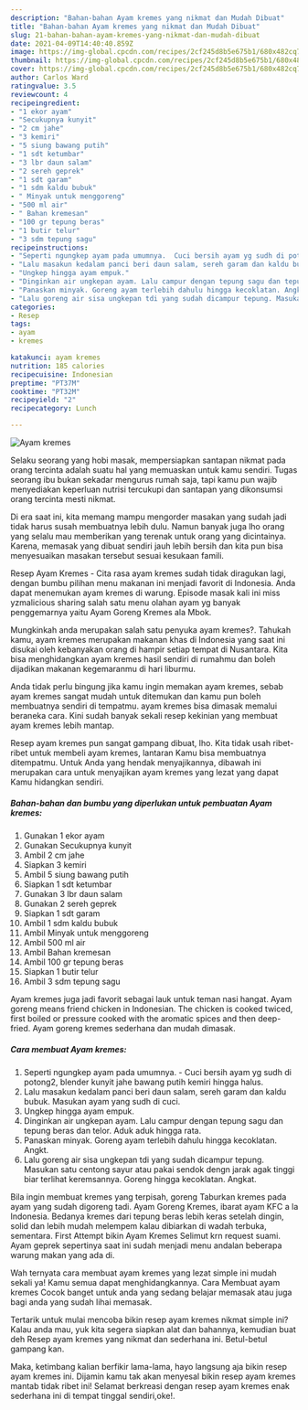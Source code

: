 ```yaml
---
description: "Bahan-bahan Ayam kremes yang nikmat dan Mudah Dibuat"
title: "Bahan-bahan Ayam kremes yang nikmat dan Mudah Dibuat"
slug: 21-bahan-bahan-ayam-kremes-yang-nikmat-dan-mudah-dibuat
date: 2021-04-09T14:40:40.859Z
image: https://img-global.cpcdn.com/recipes/2cf245d8b5e675b1/680x482cq70/ayam-kremes-foto-resep-utama.jpg
thumbnail: https://img-global.cpcdn.com/recipes/2cf245d8b5e675b1/680x482cq70/ayam-kremes-foto-resep-utama.jpg
cover: https://img-global.cpcdn.com/recipes/2cf245d8b5e675b1/680x482cq70/ayam-kremes-foto-resep-utama.jpg
author: Carlos Ward
ratingvalue: 3.5
reviewcount: 4
recipeingredient:
- "1 ekor ayam"
- "Secukupnya kunyit"
- "2 cm jahe"
- "3 kemiri"
- "5 siung bawang putih"
- "1 sdt ketumbar"
- "3 lbr daun salam"
- "2 sereh geprek"
- "1 sdt garam"
- "1 sdm kaldu bubuk"
- " Minyak untuk menggoreng"
- "500 ml air"
- " Bahan kremesan"
- "100 gr tepung beras"
- "1 butir telur"
- "3 sdm tepung sagu"
recipeinstructions:
- "Seperti ngungkep ayam pada umumnya.  Cuci bersih ayam yg sudh di potong2, blender kunyit jahe bawang putih kemiri hingga halus."
- "Lalu masakun kedalam panci beri daun salam, sereh garam dan kaldu bubuk. Masukan ayam yang sudh di cuci."
- "Ungkep hingga ayam empuk."
- "Dinginkan air ungkepan ayam. Lalu campur dengan tepung sagu dan tepung beras dan telor. Aduk aduk hingga rata."
- "Panaskan minyak. Goreng ayam terlebih dahulu hingga kecoklatan. Angkt."
- "Lalu goreng air sisa ungkepan tdi yang sudah dicampur tepung. Masukan satu centong sayur atau pakai sendok dengn jarak agak tinggi biar terlihat keremsannya. Goreng hingga kecoklatan. Angkat."
categories:
- Resep
tags:
- ayam
- kremes

katakunci: ayam kremes 
nutrition: 185 calories
recipecuisine: Indonesian
preptime: "PT37M"
cooktime: "PT32M"
recipeyield: "2"
recipecategory: Lunch

---
```



![Ayam kremes](https://img-global.cpcdn.com/recipes/2cf245d8b5e675b1/680x482cq70/ayam-kremes-foto-resep-utama.jpg)

Selaku seorang yang hobi masak, mempersiapkan santapan nikmat pada orang tercinta adalah suatu hal yang memuaskan untuk kamu sendiri. Tugas seorang ibu bukan sekadar mengurus rumah saja, tapi kamu pun wajib menyediakan keperluan nutrisi tercukupi dan santapan yang dikonsumsi orang tercinta mesti nikmat.

Di era  saat ini, kita memang mampu mengorder masakan yang sudah jadi tidak harus susah membuatnya lebih dulu. Namun banyak juga lho orang yang selalu mau memberikan yang terenak untuk orang yang dicintainya. Karena, memasak yang dibuat sendiri jauh lebih bersih dan kita pun bisa menyesuaikan masakan tersebut sesuai kesukaan famili. 

Resep Ayam Kremes - Cita rasa ayam kremes sudah tidak diragukan lagi, dengan bumbu pilihan menu makanan ini menjadi favorit di Indonesia. Anda dapat menemukan ayam kremes di warung. Episode masak kali ini miss yzmalicious sharing salah satu menu olahan ayam yg banyak penggemarnya yaitu Ayam Goreng Kremes ala Mbok.

Mungkinkah anda merupakan salah satu penyuka ayam kremes?. Tahukah kamu, ayam kremes merupakan makanan khas di Indonesia yang saat ini disukai oleh kebanyakan orang di hampir setiap tempat di Nusantara. Kita bisa menghidangkan ayam kremes hasil sendiri di rumahmu dan boleh dijadikan makanan kegemaranmu di hari liburmu.

Anda tidak perlu bingung jika kamu ingin memakan ayam kremes, sebab ayam kremes sangat mudah untuk ditemukan dan kamu pun boleh membuatnya sendiri di tempatmu. ayam kremes bisa dimasak memalui beraneka cara. Kini sudah banyak sekali resep kekinian yang membuat ayam kremes lebih mantap.

Resep ayam kremes pun sangat gampang dibuat, lho. Kita tidak usah ribet-ribet untuk membeli ayam kremes, lantaran Kamu bisa membuatnya ditempatmu. Untuk Anda yang hendak menyajikannya, dibawah ini merupakan cara untuk menyajikan ayam kremes yang lezat yang dapat Kamu hidangkan sendiri.

<!--inarticleads1-->

##### Bahan-bahan dan bumbu yang diperlukan untuk pembuatan Ayam kremes:

1. Gunakan 1 ekor ayam
1. Gunakan Secukupnya kunyit
1. Ambil 2 cm jahe
1. Siapkan 3 kemiri
1. Ambil 5 siung bawang putih
1. Siapkan 1 sdt ketumbar
1. Gunakan 3 lbr daun salam
1. Gunakan 2 sereh geprek
1. Siapkan 1 sdt garam
1. Ambil 1 sdm kaldu bubuk
1. Ambil  Minyak untuk menggoreng
1. Ambil 500 ml air
1. Ambil  Bahan kremesan
1. Ambil 100 gr tepung beras
1. Siapkan 1 butir telur
1. Ambil 3 sdm tepung sagu


Ayam kremes juga jadi favorit sebagai lauk untuk teman nasi hangat. Ayam goreng means friend chicken in Indonesian. The chicken is cooked twiced, first boiled or pressure cooked with the aromatic spices and then deep-fried. Ayam goreng kremes sederhana dan mudah dimasak. 

<!--inarticleads2-->

##### Cara membuat Ayam kremes:

1. Seperti ngungkep ayam pada umumnya.  - Cuci bersih ayam yg sudh di potong2, blender kunyit jahe bawang putih kemiri hingga halus.
1. Lalu masakun kedalam panci beri daun salam, sereh garam dan kaldu bubuk. Masukan ayam yang sudh di cuci.
1. Ungkep hingga ayam empuk.
1. Dinginkan air ungkepan ayam. Lalu campur dengan tepung sagu dan tepung beras dan telor. Aduk aduk hingga rata.
1. Panaskan minyak. Goreng ayam terlebih dahulu hingga kecoklatan. Angkt.
1. Lalu goreng air sisa ungkepan tdi yang sudah dicampur tepung. Masukan satu centong sayur atau pakai sendok dengn jarak agak tinggi biar terlihat keremsannya. Goreng hingga kecoklatan. Angkat.


Bila ingin membuat kremes yang terpisah, goreng Taburkan kremes pada ayam yang sudah digoreng tadi. Ayam Goreng Kremes, ibarat ayam KFC a la Indonesia. Bedanya kremes dari tepung beras lebih keras setelah dingin, solid dan lebih mudah melempem kalau dibiarkan di wadah terbuka, sementara. First Attempt bikin Ayam Kremes Selimut krn request suami. Ayam geprek sepertinya saat ini sudah menjadi menu andalan beberapa warung makan yang ada di. 

Wah ternyata cara membuat ayam kremes yang lezat simple ini mudah sekali ya! Kamu semua dapat menghidangkannya. Cara Membuat ayam kremes Cocok banget untuk anda yang sedang belajar memasak atau juga bagi anda yang sudah lihai memasak.

Tertarik untuk mulai mencoba bikin resep ayam kremes nikmat simple ini? Kalau anda mau, yuk kita segera siapkan alat dan bahannya, kemudian buat deh Resep ayam kremes yang nikmat dan sederhana ini. Betul-betul gampang kan. 

Maka, ketimbang kalian berfikir lama-lama, hayo langsung aja bikin resep ayam kremes ini. Dijamin kamu tak akan menyesal bikin resep ayam kremes mantab tidak ribet ini! Selamat berkreasi dengan resep ayam kremes enak sederhana ini di tempat tinggal sendiri,oke!.

